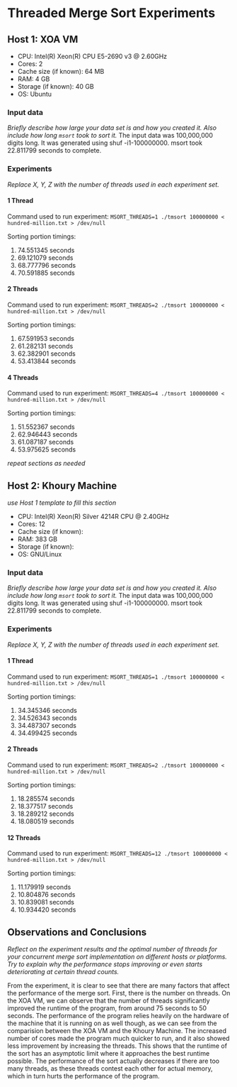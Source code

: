 # Threaded Merge Sort Experiments


## Host 1: XOA VM

- CPU: Intel(R) Xeon(R) CPU E5-2690 v3 @ 2.60GHz
- Cores: 2
- Cache size (if known): 64 MB
- RAM: 4 GB
- Storage (if known): 40 GB
- OS: Ubuntu

### Input data

*Briefly describe how large your data set is and how you created it. Also include how long `msort` took to sort it.*
The input data was 100,000,000 digits long. It was generated using shuf -i1-100000000. msort took 22.811799 seconds to complete.

### Experiments

*Replace X, Y, Z with the number of threads used in each experiment set.*

#### 1 Thread

Command used to run experiment: `MSORT_THREADS=1 ./tmsort 100000000 < hundred-million.txt > /dev/null`

Sorting portion timings:

1. 74.551345 seconds
2. 69.121079 seconds
3. 68.777796 seconds
4. 70.591885 seconds

#### 2 Threads

Command used to run experiment: `MSORT_THREADS=2 ./tmsort 100000000 < hundred-million.txt > /dev/null`

Sorting portion timings:

1. 67.591953 seconds
2. 61.282131 seconds
3. 62.382901 seconds
4. 53.413844 seconds

#### 4 Threads

Command used to run experiment: `MSORT_THREADS=4 ./tmsort 100000000 < hundred-million.txt > /dev/null`

Sorting portion timings:

1. 51.552367 seconds
2. 62.946443 seconds
3. 61.087187 seconds
4. 53.975625 seconds

*repeat sections as needed*

## Host 2: Khoury Machine

*use Host 1 template to fill this section*

- CPU: Intel(R) Xeon(R) Silver 4214R CPU @ 2.40GHz
- Cores: 12
- Cache size (if known): 
- RAM: 383 GB
- Storage (if known): 
- OS: GNU/Linux

### Input data

*Briefly describe how large your data set is and how you created it. Also include how long `msort` took to sort it.*
The input data was 100,000,000 digits long. It was generated using shuf -i1-100000000. msort took 22.811799 seconds to complete.

### Experiments

*Replace X, Y, Z with the number of threads used in each experiment set.*

#### 1 Thread

Command used to run experiment: `MSORT_THREADS=1 ./tmsort 100000000 < hundred-million.txt > /dev/null`

Sorting portion timings:

1. 34.345346 seconds
2. 34.526343 seconds
3. 34.487307 seconds
4. 34.499425 seconds

#### 2 Threads

Command used to run experiment: `MSORT_THREADS=2 ./tmsort 100000000 < hundred-million.txt > /dev/null`

Sorting portion timings:

1. 18.285574 seconds
2. 18.377517 seconds
3. 18.289212 seconds
4. 18.080519 seconds

#### 12 Threads

Command used to run experiment: `MSORT_THREADS=12 ./tmsort 100000000 < hundred-million.txt > /dev/null`

Sorting portion timings:

1. 11.179919 seconds
2. 10.804876 seconds
3. 10.839081 seconds
4. 10.934420 seconds

## Observations and Conclusions

*Reflect on the experiment results and the optimal number of threads for your concurrent merge sort implementation on different hosts or platforms. Try to explain why the performance stops improving or even starts deteriorating at certain thread counts.*

From the experiment, it is clear to see that there are many factors that affect the performance of the merge sort. First, there is the number on threads. On the XOA VM, we can observe that the number of threads significantly improved the runtime of the program, from around 75 seconds to 50 seconds. The performance of the program relies heavily on the hardware of the machine that it is running on as well though, as we can see from the comparision between the XOA VM and the Khoury Machine. The increased number of cores made the program much quicker to run, and it also showed less improvement by increasing the threads. This shows that the runtime of the sort has an asymptotic limit where it approaches the best runtime possible. The performance of the sort actually decreases if there are too many threads, as these threads contest each other for actual memory, which in turn hurts the performance of the program.

